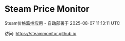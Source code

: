 # Steam Price Monitor

Steam价格监控应用 - 自动部署于 2025-08-07 11:13:11 UTC

访问: https://steammonitor.github.io
